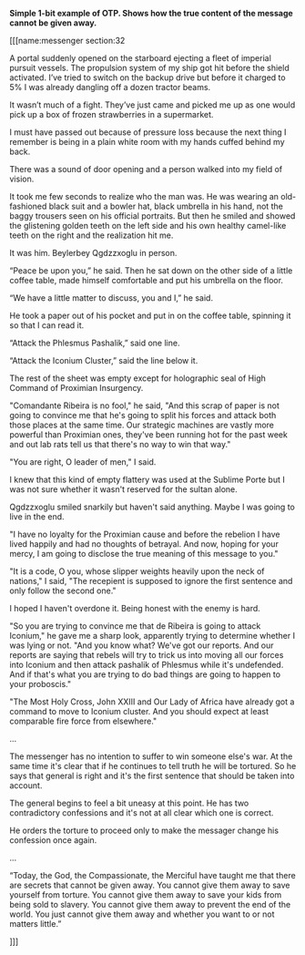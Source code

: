 **Simple 1-bit example of OTP. Shows how the true content of the message cannot be given away.**

[[[name:messenger section:32

A portal suddenly opened on the starboard ejecting a fleet of imperial pursuit vessels. The propulsion system of my ship got hit before the shield activated. I’ve tried to switch on the backup drive but before it charged to 5% I was already dangling off a dozen tractor beams.

It wasn’t much of a fight. They’ve just came and picked me up as one would pick up a box of frozen strawberries in a supermarket.

I must have passed out because of pressure loss because the next thing I remember is being in a plain white room with my hands cuffed behind my back.

There was a sound of door opening and a person walked into my field of vision.

It took me few seconds to realize who the man was. He was wearing an old-fashioned black suit and a bowler hat, black umbrella in his hand, not the baggy trousers seen on his official portraits. But then he smiled and showed the glistening golden teeth on the left side and his own healthy camel-like teeth on the right and the realization hit me.

It was him. Beylerbey Qgdzzxoglu in person.

“Peace be upon you,” he said. Then he sat down on the other side of a little coffee table, made himself comfortable and put his umbrella on the floor.

“We have a little matter to discuss, you and I,” he said.

He took a paper out of his pocket and put in on the coffee table, spinning it so that I can read it.

“Attack the Phlesmus Pashalik,” said one line.

“Attack the Iconium Cluster,” said the line below it.

The rest of the sheet was empty except for holographic seal of High Command of Proximian Insurgency.

"Comandante Ribeira is no fool," he said, "And this scrap of paper is not going to convince me that he's going to split his forces and attack both those places at the same time. Our strategic machines are vastly more powerful than Proximian ones, they've been running hot for the past week and out lab rats tell us that there's no way to win that way."

"You are right, O leader of men," I said.

I knew that this kind of empty flattery was used at the Sublime Porte but I was not sure whether it wasn't reserved for the sultan alone.

Qgdzzxoglu smiled snarkily but haven't said anything. Maybe I was going to live in the end.

"I have no loyalty for the Proximian cause and before the rebelion I have lived happily and had no thoughts of betrayal. And now, hoping for your mercy, I am going to disclose the true meaning of this message to you."

"It is a code, O you, whose slipper weights heavily upon the neck of nations," I said, "The recepient is supposed to ignore the first sentence and only follow the second one."

I hoped I haven't overdone it. Being honest with the enemy is hard.

"So you are trying to convince me that de Ribeira is going to attack Iconium," he gave me a sharp look, apparently trying to determine whether I was lying or not. "And you know what? We've got our reports. And our reports are saying that rebels will try to trick us into moving all our forces into Iconium and then attack pashalik of Phlesmus while it's undefended. And if that's what you are trying to do bad things are going to happen to your proboscis."

"The Most Holy Cross, John XXIII and Our Lady of Africa have already got a command to move to Iconium cluster. And you should expect at least comparable fire force from elsewhere."

...

The messenger has no intention to suffer to win someone else's war. At the same time it's clear that if he continues to tell truth he will be tortured. So he says that general is right and it's the first sentence that should be taken into account.

The general begins to feel a bit uneasy at this point. He has two contradictory confessions and it's not at all clear which one is correct.

He orders the torture to proceed only to make the messager change his confession once again.

...

“Today, the God, the Compassionate, the Merciful have taught me that there are secrets that cannot be given away. You cannot give them away to save yourself from torture. You cannot give them away to save your kids from being sold to slavery. You cannot give them away to prevent the end of the world. You just cannot give them away and whether you want to or not matters little.”

]]]
